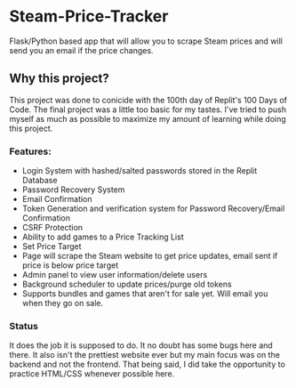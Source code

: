 # Steam-Price-Tracker
Flask/Python based app that will allow you to scrape Steam prices and will send you an email if the price changes.

## Why this project?

This project was done to conicide with the 100th day of Replit's 100 Days of Code. The final project was a little too basic for my tastes. I've tried to push myself as much as possible to maximize my amount of learning while doing this project.

### Features:

- Login System with hashed/salted passwords stored in the Replit Database
- Password Recovery System
- Email Confirmation
- Token Generation and verification system for Password Recovery/Email Confirmation
- CSRF Protection
- Ability to add games to a Price Tracking List
- Set Price Target
- Page will scrape the Steam website to get price updates, email sent if price is below price target
- Admin panel to view user information/delete users
- Background scheduler to update prices/purge old tokens
- Supports bundles and games that aren't for sale yet. Will email you when they go on sale.

### Status

It does the job it is supposed to do. It no doubt has some bugs here and there. It also isn't the prettiest website ever but my main focus was on the backend and not the frontend. That being said, I did take the opportunity to practice HTML/CSS whenever possible here.

